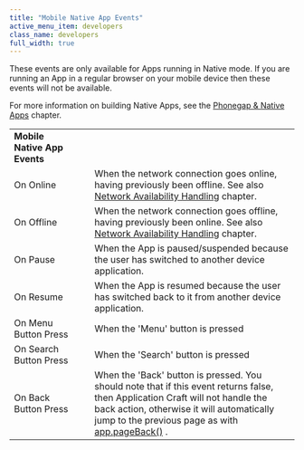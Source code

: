 ```yaml
---
title: "Mobile Native App Events"
active_menu_item: developers
class_name: developers
full_width: true
---
```



These events are only available for Apps running in Native mode. If you are running an App in a regular browser on your mobile device then these events will not be available.

For more information on building Native Apps, see the [Phonegap & Native Apps](/developers/documentation/ac-mobile-build-phonegap/) chapter.

<table>
<tr>
<td width="199">
  <strong>Mobile Native App Events</strong>

</td>
<td width="8">
</td>
<td width="735">
</td>
</tr>
<tr>
<td width="199">
On Online

</td>
<td width="8">
</td>
<td width="735">
  When the network connection goes online, having previously been offline. See also <a href="/developers/documentation/scripting-apis/client-scripting-overview/network-availability-handling">Network Availability Handling</a> chapter.

</td>
</tr>
<tr>
<td width="199">
On Offline

</td>
<td width="8">
</td>
<td width="735">
  When the network connection goes offline, having previously been online. See also <a href="/developers/documentation/scripting-apis/client-scripting-overview/network-availability-handling">Network Availability Handling</a> chapter.

</td>
</tr>
<tr>
<td width="199">
On Pause

</td>
<td width="8">
</td>
<td width="735">
When the App is paused/suspended because the user has switched to another device application.

</td>
</tr>
<tr>
<td width="199">
On Resume

</td>
<td width="8">
</td>
<td width="735">
When the App is resumed because the user has switched back to it from another device application.

</td>
</tr>
<tr>
<td width="199">
On Menu Button Press

</td>
<td width="8">
</td>
<td width="735">
When the 'Menu' button is pressed

</td>
</tr>
<tr>
<td width="199">
On Search Button Press

</td>
<td width="8">
</td>
<td width="735">
When the 'Search' button is pressed

</td>
</tr>
<tr>
<td width="199">
On Back Button Press

</td>
<td width="8">
</td>
<td width="735">
  When the 'Back' button is pressed. You should note that if this event returns false, then Application Craft will not handle the back action, otherwise it will automatically jump to the previous page as with <a href="/developers/documentation/scripting-apis/client-api/page-functions/pageback">app.pageBack()</a> .

</td>
</tr>
</table>

